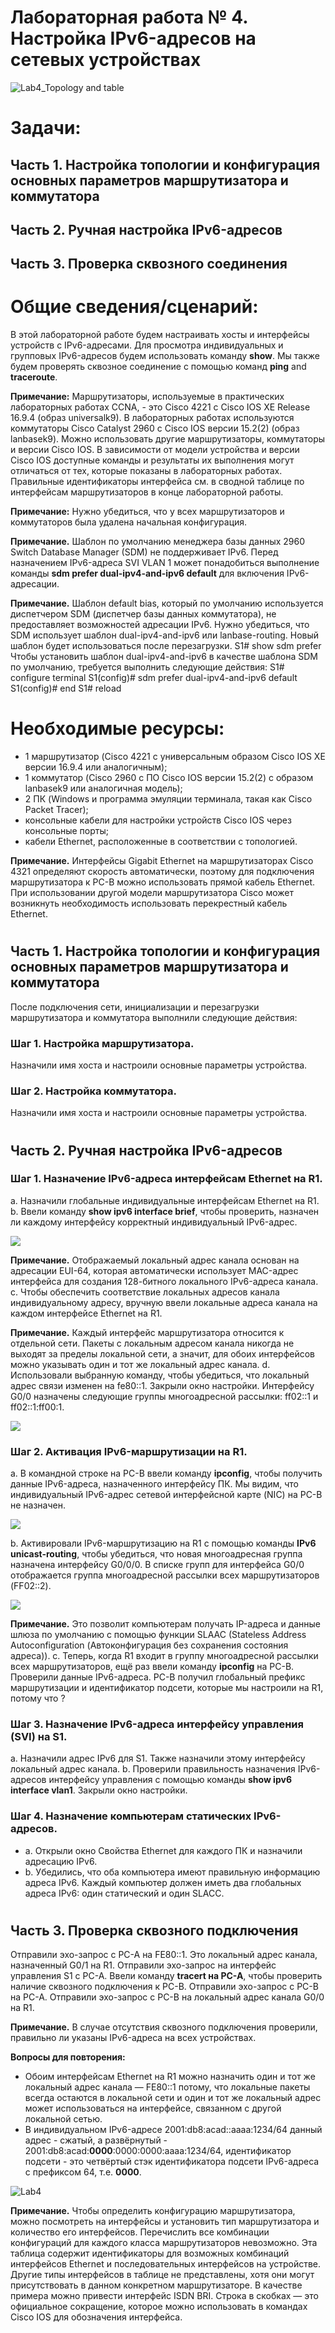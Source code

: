 # Лабораторная работа № 4. Настройка IPv6-адресов на сетевых устройствах

![Lab4_Topology and table](https://github.com/IvShikov/OtusLab/blob/main/LAB4/Lab4_Topology%20and%20table.JPG)

# Задачи:
## Часть 1. Настройка топологии и конфигурация основных параметров маршрутизатора и коммутатора
## Часть 2. Ручная настройка IPv6-адресов
## Часть 3. Проверка сквозного соединения

# Общие сведения/сценарий:
В этой лабораторной работе будем настраивать хосты и интерфейсы устройств с IPv6-адресами. Для просмотра индивидуальных и групповых IPv6-адресов будем использовать команду **show**. Мы также будем проверять сквозное соединение с помощью команд **ping** and **traceroute**.

**Примечание:** Маршрутизаторы, используемые в практических лабораторных работах CCNA, - это Cisco 4221 с Cisco IOS XE Release 16.9.4 (образ universalk9). В лабораторных работах используются коммутаторы Cisco Catalyst 2960 с Cisco IOS версии 15.2(2) (образ lanbasek9). Можно использовать другие маршрутизаторы, коммутаторы и версии Cisco IOS. В зависимости от модели устройства и версии Cisco IOS доступные команды и результаты их выполнения могут отличаться от тех, которые показаны в лабораторных работах. Правильные идентификаторы интерфейса см. в сводной таблице по интерфейсам маршрутизаторов в конце лабораторной работы.

**Примечание:** Нужно убедиться, что у всех маршрутизаторов и коммутаторов была удалена начальная конфигурация. 

**Примечание.** Шаблон по умолчанию менеджера базы данных 2960 Switch Database Manager (SDM) не поддерживает IPv6. Перед назначением IPv6-адреса SVI VLAN 1 может понадобиться выполнение команды **sdm prefer dual-ipv4-and-ipv6 default** для включения IPv6-адресации.

**Примечание.** Шаблон default bias, который по умолчанию используется диспетчером SDM (диспетчер базы данных коммутатора), не предоставляет возможностей адресации IPv6. Нужно убедиться, что SDM использует шаблон dual-ipv4-and-ipv6 или lanbase-routing. Новый шаблон будет использоваться после перезагрузки.
S1# show sdm prefer
Чтобы установить шаблон dual-ipv4-and-ipv6 в качестве шаблона SDM по умолчанию, требуется выполнить следующие действия:
S1# configure terminal
S1(config)# sdm prefer dual-ipv4-and-ipv6 default
S1(config)# end
S1# reload

# Необходимые ресурсы:

 - 1 маршрутизатор (Cisco 4221 с универсальным образом Cisco IOS XE версии 16.9.4 или аналогичным);
 - 1 коммутатор (Cisco 2960 с ПО Cisco IOS версии 15.2(2) с образом lanbasek9 или аналогичная модель);
 - 2 ПК (Windows и программа эмуляции терминала, такая как Cisco Packet Tracer);
 - консольные кабели для настройки устройств Cisco IOS через консольные порты;
 - кабели Ethernet, расположенные в соответствии с топологией.

**Примечание.** Интерфейсы Gigabit Ethernet на маршрутизаторах Cisco 4321 определяют скорость автоматически, поэтому для подключения маршрутизатора к PC-B можно использовать прямой кабель Ethernet. При использовании другой модели маршрутизатора Cisco может возникнуть необходимость использовать перекрестный кабель Ethernet.
#
## Часть 1. Настройка топологии и конфигурация основных параметров маршрутизатора и коммутатора
После подключения сети, инициализации и перезагрузки маршрутизатора и коммутатора выполнили следующие действия:
### Шаг 1. Настройка маршрутизатора.
Назначили имя хоста и настроили основные параметры устройства.


### Шаг 2. Настройка коммутатора.
Назначили имя хоста и настроили основные параметры устройства.
#
## Часть 2. Ручная настройка IPv6-адресов
### Шаг 1. Назначение IPv6-адреса интерфейсам Ethernet на R1.
a. Назначили глобальные индивидуальные интерфейсам Ethernet на R1.
b. Ввели команду **show ipv6 interface brief**, чтобы проверить, назначен ли каждому интерфейсу корректный индивидуальный IPv6-адрес.

![](https://github.com/IvShikov/OtusLab/blob/main/LAB4/Lab4_IPV6_R1.JPG)

**Примечание.** Отображаемый локальный адрес канала основан на адресации EUI-64, которая автоматически использует MAC-адрес интерфейса для создания 128-битного локального IPv6-адреса канала.
c. Чтобы обеспечить соответствие локальных адресов канала индивидуальному адресу, вручную ввели локальные адреса канала на каждом интерфейсе Ethernet на R1.

**Примечание.** Каждый интерфейс маршрутизатора относится к отдельной сети. Пакеты с локальным адресом канала никогда не выходят за пределы локальной сети, а значит, для обоих интерфейсов можно указывать один и тот же локальный адрес канала.
d. Использовали выбранную команду, чтобы убедиться, что локальный адрес связи изменен на fe80::1.
Закрыли окно настройки.
Интерфейсу G0/0  назначены следующие группы многоадресной рассылки:
ff02::1 и ff02::1:ff00:1.

![](https://github.com/IvShikov/OtusLab/blob/main/LAB4/Lab4_IPV6_new_MulticastGroups%20.JPG)

### Шаг 2. Активация IPv6-маршрутизации на R1.
a. В командной строке на PC-B ввели команду **ipconfig**, чтобы получить данные IPv6-адреса, назначенного интерфейсу ПК.
Мы видим, что индивидуальный IPv6-адрес сетевой интерфейсной карте (NIC) на PC-B не назначен.

![](https://github.com/IvShikov/OtusLab/blob/main/LAB4/Lab4_IPCONFIG%20R1.JPG)

b. Активировали IPv6-маршрутизацию на R1 с помощью команды **IPv6 unicast-routing**, чтобы убедиться, что новая многоадресная группа назначена интерфейсу G0/0/0. В списке групп для интерфейса G0/0 отображается группа многоадресной рассылки всех маршрутизаторов (FF02::2).

![](https://github.com/IvShikov/OtusLab/blob/main/LAB4/Lab4_Enable_IPV6_UnicastRouting_R1.JPG)

**Примечание.** Это позволит компьютерам получать IP-адреса и данные шлюза по умолчанию с помощью функции SLAAC (Stateless Address Autoconfiguration (Автоконфигурация без сохранения состояния адреса)).
c. Теперь, когда R1 входит в группу многоадресной рассылки всех маршрутизаторов, ещё раз ввели команду **ipconfig** на PC-B. Проверили данные IPv6-адреса.
PC-B получил глобальный префикс маршрутизации и идентификатор подсети, которые мы настроили на R1, потому что ?
### Шаг 3. Назначение IPv6-адреса интерфейсу управления (SVI) на S1.
a. Назначили адрес IPv6 для S1. Также назначили этому интерфейсу локальный адрес канала.
b. Проверили правильность назначения IPv6-адресов интерфейсу управления с помощью команды **show ipv6 interface vlan1**.
Закрыли окно настройки.
### Шаг 4. Назначение компьютерам статических IPv6-адресов.
 - a. Открыли окно Свойства Ethernet для каждого ПК и назначили адресацию IPv6.
 - b. Убедились, что оба компьютера имеют правильную информацию адреса IPv6. Каждый компьютер должен иметь два глобальных адреса IPv6: один статический и один SLACC.
#
## Часть 3. Проверка сквозного подключения
Отправили эхо-запрос с PC-A  на FE80::1. Это локальный адрес канала, назначенный G0/1 на R1.
Отправили эхо-запрос на интерфейс управления S1 с PC-A.
Ввели команду **tracert на PC-A**, чтобы проверить наличие сквозного подключения к PC-B.
Отправили эхо-запрос с PC-B на PC-A.
Отправили эхо-запрос с PC-B на локальный адрес канала G0/0 на R1.

**Примечание.** В случае отсутствия сквозного подключения проверили, правильно ли указаны IPv6-адреса на всех устройствах.

**Вопросы для повторения:**
- Обоим интерфейсам Ethernet на R1 можно назначить один и тот же локальный адрес канала — FE80::1 потому, что локальные пакеты всегда остаются в локальной сети и один и тот же локальный адрес может использоваться на интерфейсе, связанном с другой локальной сетью.
 - В индивидуальном IPv6-адресе  2001:db8:acad::aaaa:1234/64 данный адрес - сжатый, а развёрнутый - 2001:db8:acad:**0000**:0000:0000:aaaa:1234/64, идентификатор подсети - это четвёртый стэк идентификатора подсети IPv6-адреса с префиксом 64, т.е. **0000**.

![Lab4](https://github.com/IvShikov/OtusLab/blob/main/LAB4/Lab4_Comparative%20routers%20table.JPG)

**Примечание.** Чтобы определить конфигурацию маршрутизатора, можно посмотреть на интерфейсы и установить тип маршрутизатора и количество его интерфейсов. Перечислить все комбинации конфигураций для каждого класса маршрутизаторов невозможно. Эта таблица содержит идентификаторы для возможных комбинаций интерфейсов Ethernet и последовательных интерфейсов на устройстве.
Другие типы интерфейсов в таблице не представлены, хотя они могут присутствовать в данном конкретном маршрутизаторе. В качестве примера можно привести интерфейс ISDN BRI. Строка в скобках — это официальное сокращение, которое можно использовать в командах Cisco IOS для обозначения интерфейса.
